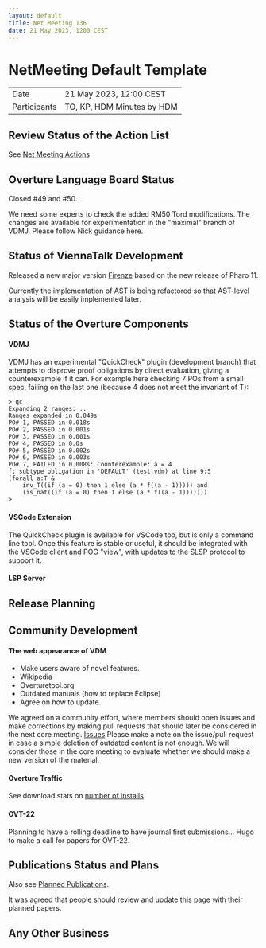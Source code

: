 ```yaml
---
layout: default
title: Net Meeting 136
date: 21 May 2023, 1200 CEST
---
```


<script src="https://code.jquery.com/jquery-1.11.1.min.js">
</script>
<script src="/javascripts/edit.js"></script>
<script>setEditButonNm();</script>

# NetMeeting Default Template

|||
|---|---|
| Date | 21 May 2023, 12:00 CEST |
| Participants | TO, KP, HDM Minutes by HDM |


## Review Status of the Action List

See [Net Meeting Actions](https://github.com/overturetool/overturetool.github.io/issues?q=is%3Aopen+is%3Aissue+label%3A%22action+net-meeting%22)


## Overture Language Board Status

Closed #49 and #50.

We need some experts to check the added RM50 Tord modifications. The changes are available for experimentation in the "maximal" branch of VDMJ. Please follow Nick guidance here.

## Status of ViennaTalk Development
Released a new major version [Firenze](https://github.com/tomooda/ViennaTalk/releases/tag/firenze) based on the new release of Pharo 11.

Currently the implementation of AST is being refactored so that AST-level analysis will be easily implemented later.

##  Status of the Overture Components

#### VDMJ
VDMJ has an experimental "QuickCheck" plugin (development branch) that attempts to disprove proof obligations by direct evaluation, giving a counterexample if it can. For example here checking 7 POs from a small spec, failing on the last one (because 4 does not meet the invariant of T):
```
> qc
Expanding 2 ranges: ..
Ranges expanded in 0.049s
PO# 1, PASSED in 0.018s
PO# 2, PASSED in 0.001s
PO# 3, PASSED in 0.001s
PO# 4, PASSED in 0.0s
PO# 5, PASSED in 0.002s
PO# 6, PASSED in 0.003s
PO# 7, FAILED in 0.008s: Counterexample: a = 4
f: subtype obligation in 'DEFAULT' (test.vdm) at line 9:5
(forall a:T &
    inv_T((if (a = 0) then 1 else (a * f((a - 1))))) and
    (is_nat((if (a = 0) then 1 else (a * f((a - 1)))))))
>
```

#### VSCode Extension
The QuickCheck plugin is available for VSCode too, but is only a command line tool. Once this feature is stable or useful, it should be integrated with the VSCode client and POG "view", with updates to the SLSP protocol to support it.

#### LSP Server

##  Release Planning

##  Community Development

#### The web appearance of VDM 

* Make users aware of novel features.
* Wikipedia
* Overturetool.org
* Outdated manuals (how to replace Eclipse)
* Agree on how to update.

We agreed on a community effort, where members should open issues and make corrections by making pull requests that should later be considered in the next core meeting. [Issues](https://github.com/overturetool/overturetool.github.io/issues?q=is%3Aopen+is%3Aissue+label%3A%22action+net-meeting%22)
Please make a note on the issue/pull request in case a simple deletion of outdated content is not enough. We will consider those in the core meeting to evaluate whether we should make a new version of the material.

#### Overture Traffic

See download stats on [number of installs](https://marketplace.visualstudio.com/items?itemName=overturetool.vdm-vscode).


#### OVT-22 

Planning to have a rolling deadline to have journal first submissions...
Hugo to make a call for papers for OVT-22.

##  Publications Status and Plans

Also see [Planned Publications](https://www.overturetool.org/publications/PlannedPublications.html).

It was agreed that people should review and update this page with their planned papers.

##  Any Other Business


<div id="edit_page_div"></div>

